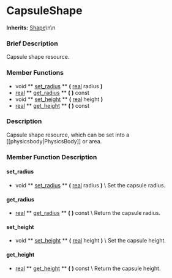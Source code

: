 #  CapsuleShape  
**Inherits:** [Shape](class_shape)\\n\\n
###  Brief Description  
Capsule shape resource.

###  Member Functions 
  * void  ** [set_radius](#set_radius) **  **(** [real](class_real) radius  **)**
  * [real](class_real)  ** [get_radius](#get_radius) **  **(** **)** const
  * void  ** [set_height](#set_height) **  **(** [real](class_real) height  **)**
  * [real](class_real)  ** [get_height](#get_height) **  **(** **)** const

###  Description  
Capsule shape resource, which can be set into a [[physicsbody|PhysicsBody]] or area.

###  Member Function Description  
#### <a name="set_radius">set_radius</a>
  * void  ** [set_radius](#set_radius) **  **(** [real](class_real) radius  **)**
\\
Set the capsule radius.
#### <a name="get_radius">get_radius</a>
  * [real](class_real)  ** [get_radius](#get_radius) **  **(** **)** const
\\
Return the capsule radius.
#### <a name="set_height">set_height</a>
  * void  ** [set_height](#set_height) **  **(** [real](class_real) height  **)**
\\
Set the capsule height.
#### <a name="get_height">get_height</a>
  * [real](class_real)  ** [get_height](#get_height) **  **(** **)** const
\\
Return the capsule height.
